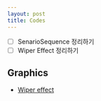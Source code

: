 ```yaml
---
layout: post
title: Codes
---
```


- [ ] SenarioSequence 정리하기
- [ ] Wiper Effect 정리하기

## 

## Graphics
* [Wiper effect](posts_implement/WiperEffect)